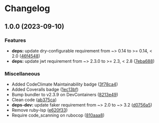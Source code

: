 # Changelog

## 1.0.0 (2023-09-10)


### Features

* **deps:** update dry-configurable requirement from ~&gt; 0.14 to >= 0.14, &lt; 2.0 ([46f4548](https://github.com/itsmechlark/http-auth0/commit/46f45485980f94a2e19d72211e2e9286ebf0896b))
* **deps:** update jwt requirement from ~&gt; 2.3.0 to >= 2.3, &lt; 2.8 ([7eba688](https://github.com/itsmechlark/http-auth0/commit/7eba688c2c2d24873b29f304f72c72afa3903605))


### Miscellaneous

* Added CodeClimate Maintainability badge ([3f78ca4](https://github.com/itsmechlark/http-auth0/commit/3f78ca46a366706e512d9e1e31d2e54a7d7e1c5e))
* Added Coveralls badge ([1ec13bf](https://github.com/itsmechlark/http-auth0/commit/1ec13bf02bb486de0082b01d35095b555fee9540))
* Bump bundler to v2.3.9 on DevContainers ([8213e49](https://github.com/itsmechlark/http-auth0/commit/8213e49bb4f860adf3ec18ba4a697a55131076ec))
* Clean code ([ab375ca](https://github.com/itsmechlark/http-auth0/commit/ab375cadf8baaefd33b47a2226ca19cf0d249cb4))
* **deps-dev:** update faker requirement from ~&gt; 2.0 to ~> 3.2 ([d0756a5](https://github.com/itsmechlark/http-auth0/commit/d0756a5ebfcc6d2192cdb07239a3ab66ce328d7a))
* Remove ruby-lsp ([e620f33](https://github.com/itsmechlark/http-auth0/commit/e620f3344fb6746ae98e25e8e4f595995c0f5df4))
* Require code_scanning on rubocop ([810aaa8](https://github.com/itsmechlark/http-auth0/commit/810aaa8c04bcb9c193625107daafaa661f4fc38f))

